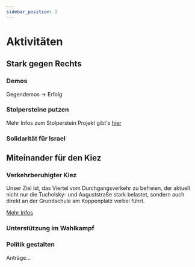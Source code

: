 ```yaml
---
sidebar_position: 2
---
```


# Aktivitäten

## Stark gegen Rechts

### Demos
Gegendemos
-> Erfolg

### Stolpersteine putzen

Mehr Infos zum Stolperstein Projekt gibt's [hier](https://www.stolpersteine.eu/start)

### Solidarität für Israel

## Miteinander für den Kiez 

### Verkehrberuhigter Kiez
Unser Ziel ist, das Viertel vom Durchgangsverkehr zu befreien, der aktuell nicht nur die Tucholsky- und Auguststraße stark belastet, sondern auch direkt an der Grundschule am Koppenplatz vorbei führt. 

[Mehr Infos](https://www.kiezblocks.de/auguststrasse/)

### Unterstützung im Wahlkampf

### Politik gestalten
Anträge...
